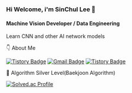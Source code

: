 ### Hi Welcome, i'm SinChul Lee 👋

#### Machine Vision Developer / Data Engineering
Learn CNN and other AI network models

👇 About Me

[![Tistory Badge](https://img.shields.io/badge/tistory-20C997?style=flat-square&logo=Velog&logoColor=white&link=https://comfortable-carnation-df7.notion.site/5060b74125974298ad186c0bc51e3eb0?pvs=4)]([https://lsc99.tistory.com/](https://comfortable-carnation-df7.notion.site/5060b74125974298ad186c0bc51e3eb0?pvs=4))
[![Gmail Badge](https://img.shields.io/badge/Gmail-d14836?style=flat-square&logo=Gmail&logoColor=white&link=mailto:dltlscjf11@gmail.com)](mailto:dltlscjf11@gmail.com)
  [![Tistory Badge](https://img.shields.io/badge/tistory-20C997?style=flat-square&logo=Velog&logoColor=white&link=https://lsc99.tistory.com/)](https://lsc99.tistory.com/)


🏅 Algorithm Silver Level(Baekjoon Algorithm) 

[![Solved.ac Profile](http://mazassumnida.wtf/api/v2/generate_badge?boj=dltlscjf11)](https://solved.ac/dltlscjf11/)  

